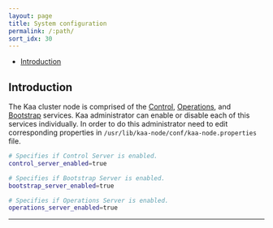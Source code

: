 ```yaml
---
layout: page
title: System configuration
permalink: /:path/
sort_idx: 30
---
```


* [Introduction](#introduction)

## Introduction

The Kaa cluster node is comprised of the [Control](Configuration-Control-service), [Operations](Configuration-Operations-service), and [Bootstrap](Configuration-Bootstrap-service) services. Kaa administrator can enable or disable each of this services individually. In order to do this administrator need to edit corresponding properties in ```/usr/lib/kaa-node/conf/kaa-node.properties``` file.


``` bash 
# Specifies if Control Server is enabled.
control_server_enabled=true

# Specifies if Bootstrap Server is enabled.
bootstrap_server_enabled=true

# Specifies if Operations Server is enabled.
operations_server_enabled=true
```


---
